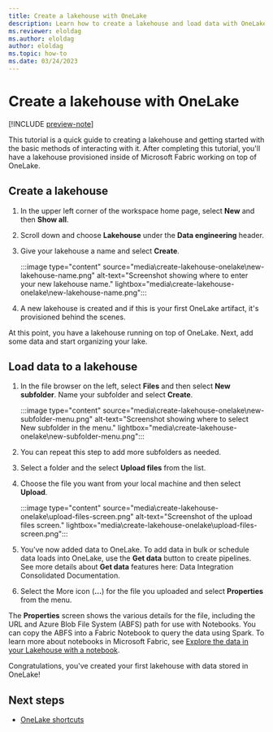 ```yaml
---
title: Create a lakehouse with OneLake
description: Learn how to create a lakehouse and load data with OneLake.
ms.reviewer: eloldag
ms.author: eloldag
author: eloldag
ms.topic: how-to
ms.date: 03/24/2023
---
```


# Create a lakehouse with OneLake

[!INCLUDE [preview-note](../includes/preview-note.md)]

This tutorial is a quick guide to creating a lakehouse and getting started with the basic methods of interacting with it. After completing this tutorial, you'll have a lakehouse provisioned inside of Microsoft Fabric working on top of OneLake.

## Create a lakehouse

1. In the upper left corner of the workspace home page, select **New** and then **Show all**.

1. Scroll down and choose **Lakehouse** under the **Data engineering** header.

1. Give your lakehouse a name and select **Create**.

   :::image type="content" source="media\create-lakehouse-onelake\new-lakehouse-name.png" alt-text="Screenshot showing where to enter your new lakehouse name." lightbox="media\create-lakehouse-onelake\new-lakehouse-name.png":::

1. A new lakehouse is created and if this is your first OneLake artifact, it's provisioned behind the scenes.

At this point, you have a lakehouse running on top of OneLake. Next, add some data and start organizing your lake.

## Load data to a lakehouse

1. In the file browser on the left, select **Files** and then select **New subfolder**. Name your subfolder and select **Create**.

   :::image type="content" source="media\create-lakehouse-onelake\new-subfolder-menu.png" alt-text="Screenshot showing where to select New subfolder in the menu." lightbox="media\create-lakehouse-onelake\new-subfolder-menu.png":::

1. You can repeat this step to add more subfolders as needed.

1. Select a folder and the select **Upload files** from the list.

1. Choose the file you want from your local machine and then select **Upload**.

   :::image type="content" source="media\create-lakehouse-onelake\upload-files-screen.png" alt-text="Screenshot of the upload files screen." lightbox="media\create-lakehouse-onelake\upload-files-screen.png":::

1. You’ve now added data to OneLake. To add data in bulk or schedule data loads into OneLake, use the **Get data** button to create pipelines. See more details about **Get data** features here: Data Integration Consolidated Documentation.

1. Select the More icon (**…**) for the file you uploaded and select **Properties** from the menu.

The **Properties** screen shows the various details for the file, including the URL and Azure Blob File System (ABFS) path for use with Notebooks. You can copy the ABFS into a Fabric Notebook to query the data using Spark. To learn more about notebooks in Microsoft Fabric, see [Explore the data in your Lakehouse with a notebook](..\data-engineering\lakehouse-notebook-explore.md).

Congratulations, you've created your first lakehouse with data stored in OneLake!

## Next steps

- [OneLake shortcuts](onelake-shortcuts.md)
